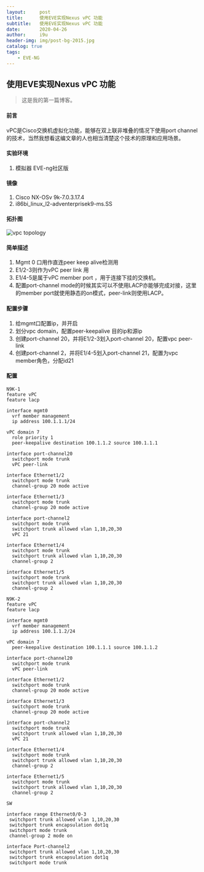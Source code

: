 ```yaml
---
layout:     post   				    
title:      使用EVE实现Nexus vPC 功能 
subtitle:   使用EVE实现Nexus vPC 功能
date:       2020-04-26
author:     i9u 						
header-img: img/post-bg-2015.jpg 	
catalog: true 						
tags:								
    - EVE-NG
---
```


## 使用EVE实现Nexus vPC 功能
>这是我的第一篇博客。

#### 前言
vPC是Cisco交换机虚拟化功能，能够在双上联非堆叠的情况下使用port channel的技术，当然我想看这编文章的人也相当清楚这个技术的原理和应用场景。

#### 实验环境
1. 模拟器 EVE-ng社区版

#### 镜像
1. Cisco NX-OSv 9k-7.0.3.17.4
2. i86bi_linux_l2-adventerprisek9-ms.SS

#### 拓扑图
![vpc topology](https://kdrdya.bn.files.1drv.com/y4mfKsPsBA3HhpZ7-0x9TFqqST4ME9AEPEXrI0TbcqAKmowXtMpdmpSK2KIOAtBy6HYughD_nN7Mwlv58lZk598g_tN9kQSFEfcstqGQAs4EcsYO_aqyKumR2bJjn39p_uELdhgrwMMJAeA6sdosUOqDX1z0y4C69pN67QHfKpdwPNgle5JJgQL4rX1QBYliawTFTxmsspR0hZjEaF9dvo-gw/vpc%20topo.png?psid=1 "vpc topology")

#### 简单描述
1. Mgmt 0 口用作直连peer keep alive检测用
2. E1/2-3则作为vPC peer link 用
3. E1/4-5是属于vPC member port ，用于连接下挂的交换机。
4. 配置port-channel mode的时候其实可以不使用LACP亦能够完成对接，这里的member port就使用静态的on模式，peer-link则使用LACP。

#### 配置步骤
1. 给mgmt口配置ip，并开启
2. 划分vpc domain，配置peer-keepalive 目的ip和源ip
3. 创建port-channel 20，并将E1/2-3划入port-channel 20，配置vpc peer-link
4. 创建port-channel 2，并将E1/4-5划入port-channel 21，配置为vpc member角色，分配id21

#### 配置

```
N9K-1
feature vPC
feature lacp

interface mgmt0
  vrf member management
  ip address 100.1.1.1/24

vPC domain 7
  role priority 1
  peer-keepalive destination 100.1.1.2 source 100.1.1.1

interface port-channel20
  switchport mode trunk
  vPC peer-link

interface Ethernet1/2
  switchport mode trunk
  channel-group 20 mode active

interface Ethernet1/3
  switchport mode trunk
  channel-group 20 mode active

interface port-channel2
  switchport mode trunk
  switchport trunk allowed vlan 1,10,20,30
  vPC 21

interface Ethernet1/4
  switchport mode trunk
  switchport trunk allowed vlan 1,10,20,30
  channel-group 2

interface Ethernet1/5
  switchport mode trunk
  switchport trunk allowed vlan 1,10,20,30
  channel-group 2

```
```
N9K-2
feature vPC
feature lacp

interface mgmt0
  vrf member management
  ip address 100.1.1.2/24

vPC domain 7
  peer-keepalive destination 100.1.1.1 source 100.1.1.2

interface port-channel20
  switchport mode trunk
  vPC peer-link

interface Ethernet1/2
  switchport mode trunk
  channel-group 20 mode active

interface Ethernet1/3
  switchport mode trunk
  channel-group 20 mode active

interface port-channel2
  switchport mode trunk
  switchport trunk allowed vlan 1,10,20,30
  vPC 21

interface Ethernet1/4
  switchport mode trunk
  switchport trunk allowed vlan 1,10,20,30
  channel-group 2

interface Ethernet1/5
  switchport mode trunk
  switchport trunk allowed vlan 1,10,20,30
  channel-group 2

```
```
SW

interface range Ethernet0/0-3
 switchport trunk allowed vlan 1,10,20,30
 switchport trunk encapsulation dot1q
 switchport mode trunk
 channel-group 2 mode on

interface Port-channel2
 switchport trunk allowed vlan 1,10,20,30
 switchport trunk encapsulation dot1q
 switchport mode trunk
```

